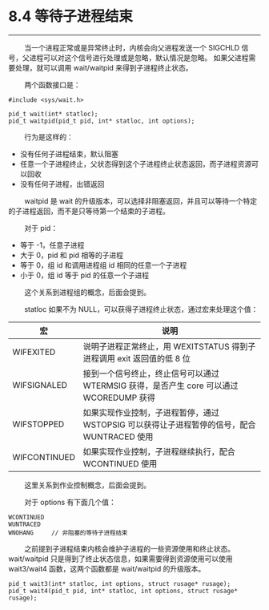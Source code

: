 # 8.4 等待子进程结束
***

&emsp;&emsp;
当一个进程正常或是异常终止时，内核会向父进程发送一个 SIGCHLD 信号，父进程可以对这个信号进行处理或是忽略，默认情况是忽略。
如果父进程需要处理，就可以调用 wait/waitpid 来得到子进程终止状态。

&emsp;&emsp;
两个函数接口是：

    #include <sys/wait.h>
    
    pid_t wait(int* statloc);
    pid_t waitpid(pid_t pid, int* statloc, int options);

&emsp;&emsp;
行为是这样的：

+ 没有任何子进程结束，默认阻塞
+ 任意一个子进程终止，父状态得到这个子进程终止状态返回，而子进程资源可以回收
+ 没有任何子进程，出错返回

&emsp;&emsp;
waitpid 是 wait 的升级版本，可以选择非阻塞返回，并且可以等待一个特定的子进程返回，而不是只等待第一个结束的子进程。

&emsp;&emsp;
对于 pid：

+ 等于 -1，任意子进程
+ 大于 0，pid 和 pid 相等的子进程
+ 等于 0，组 id 和调用进程组 id 相同的任意一个子进程
+ 小于 0，组 id 等于 pid 的任意一个子进程

&emsp;&emsp;
这个关系到进程组的概念，后面会提到。

&emsp;&emsp;
statloc 如果不为 NULL，可以获得子进程终止状态，通过宏来处理这个值：

|宏|说明|
| --- | --- |
|WIFEXITED|说明子进程正常终止，用 WEXITSTATUS 得到子进程调用 exit 返回值的低 8 位|
|WIFSIGNALED|接到一个信号终止，终止信号可以通过 WTERMSIG 获得，是否产生 core 可以通过 WCOREDUMP 获得|
|WIFSTOPPED|如果实现作业控制，子进程暂停，通过 WSTOPSIG 可以获得让子进程暂停的信号，配合 WUNTRACED 使用|
|WIFCONTINUED|如果实现作业控制，子进程继续执行，配合 WCONTINUED 使用|

&emsp;&emsp;
这里关系到作业控制概念，后面会提到。

&emsp;&emsp;
对于 options 有下面几个值：

    WCONTINUED
    WUNTRACED
    WNOHANG     // 非阻塞的等待子进程结束

&emsp;&emsp;
之前提到子进程结束内核会维护子进程的一些资源使用和终止状态。
wait/waitpid 只是得到了终止状态信息，如果需要得到资源使用可以使用 wait3/wait4 函数，这两个函数都是 wait/waitpid 的升级版本。

    pid_t wait3(int* statloc, int options, struct rusage* rusage);
    pid_t wait4(pid_t pid, int* statloc, int options, struct rusage* rusage);